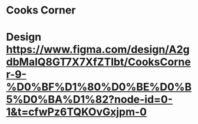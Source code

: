 # Cooks Corner

# Design https://www.figma.com/design/A2gdbMalQ8GT7X7XfZTlbt/CooksCorner-9-%D0%BF%D1%80%D0%BE%D0%B5%D0%BA%D1%82?node-id=0-1&t=cfwPz6TQKOvGxjpm-0
 
